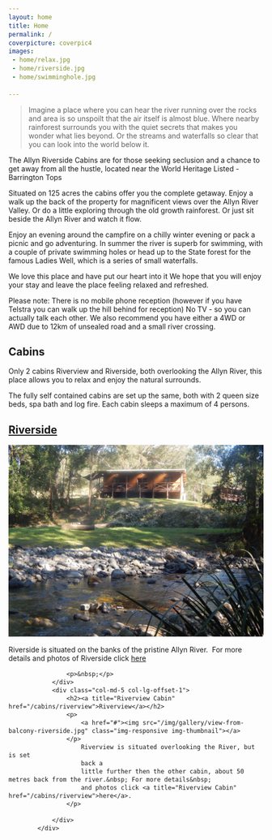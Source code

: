 ```yaml
---
layout: home
title: Home
permalink: /
coverpicture: coverpic4
images:
 - home/relax.jpg
 - home/riverside.jpg
 - home/swimminghole.jpg
 
---
```



> Imagine a place where you can hear the river running over the rocks and area is so unspoilt that the air itself is almost blue. Where nearby rainforest surrounds you with the quiet secrets that makes you wonder what lies beyond. Or the streams and waterfalls so clear that you can look into the world below it.

The Allyn Riverside Cabins are for those seeking seclusion and a chance to get away from all the hustle, located near the World Heritage Listed - Barrington Tops

Situated on 125 acres the cabins offer you the complete getaway.  Enjoy a walk up the back of the property for magnificent views over the Allyn River Valley. Or do a little exploring through the old growth rainforest. Or just sit beside the Allyn River and watch it flow.


Enjoy an evening around the campfire on a chilly winter evening or pack a picnic and go adventuring.
In summer the river is superb for swimming, with a couple of private swimming holes or head up to the 
State forest for the famous Ladies Well, which is a series of small waterfalls.


We love this place and have put our heart into it
We hope that you will enjoy your stay and leave the place feeling relaxed and refreshed.

Please note: There is no mobile phone reception (however if you have Telstra you can walk up the hill behind for reception) No TV - so you can actually talk each other.  We also recommend you have either a 4WD or AWD due to 12km of unsealed road and a small river crossing.

## Cabins

Only 2 cabins Riverview and Riverside, both overlooking the Allyn River, this place allows you to relax and enjoy the natural surrounds.

The fully self contained cabins are set up the same, both with 2 queen size beds, spa bath and log fire. Each cabin sleeps a maximum of 4 persons.

<div class="row">
<div class="col-lg-5">
<h2><a title="Riverside Cabin" href="/cabins/riverside">Riverside</a></h2>

  <p>
      <a href="/img/home/riverside.jpg" data-gallery><img src="/img/home/riverside.jpg" class="img-responsive img-thumbnail"></a>
  </p>

  <p>Riverside is situated on the banks of the pristine Allyn River.&nbsp; For more details and photos of Riverside click <a title="Riverside CAbin" href="#">here</a>
  </p>

                    <p>&nbsp;</p>
                </div>
                <div class="col-md-5 col-lg-offset-1">
                    <h2><a title="Riverview Cabin" href="/cabins/riverview">Riverview</a></h2>
                    <p>
                        <a href="#"><img src="/img/gallery/view-from-balcony-riverside.jpg" class="img-responsive img-thumbnail"></a>
                    </p>
                        Riverview is situated overlooking the River, but is set
                        back a
                        little further then the other cabin, about 50 metres back from the river.&nbsp; For more details&nbsp;
                        and photos click <a title="Riverview Cabin" href="/cabins/riverview">here</a>.
                    </p>

                </div>
            </div>
